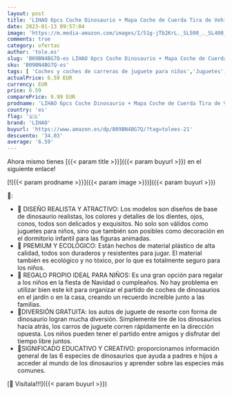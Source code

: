 ```yaml
---
layout: post
title: 'LIHAO 6pcs Coche Dinosaurio + Mapa Coche de Cuerda Tira de Vehículo Juguete Regalo de Reyes Magos para Bebé Niño  Coche Dinosaurio + Mapa '
date: 2023-01-13 09:57:04
image: 'https://m.media-amazon.com/images/I/51g-jTb2KrL._SL500_._SL400_.jpg'
comments: true
category: ofertas
author: 'tole.es'
slug: 'B09BN4BG7Q-es LIHAO 6pcs Coche Dinosaurio + Mapa Coche de Cuerda Tira de...'
sku: 'B09BN4BG7Q-es'
tags: [ 'Coches y coches de carreras de juguete para niños','Juguetes','Juguetes y juegos','Vehículos de juguete para niños','bebé','lihao','🇪🇸', ]
actualPrice: 6.59 EUR
currency: EUR
price: 6.59
comparePrice: 9.99 EUR
prodname: 'LIHAO 6pcs Coche Dinosaurio + Mapa Coche de Cuerda Tira de Vehículo Juguete Regalo de Reyes Magos para Bebé Niño  Coche Dinosaurio + Mapa '
country: 'es'
flag: '🇪🇸'
brand: 'LIHAO'
buyurl: 'https://www.amazon.es/dp/B09BN4BG7Q/?tag=tolees-21'
descuento: '34.03'
average: '6.59'
---
```


Ahora mismo tienes [{{< param title >}}]({{< param buyurl >}}) en el siguiente enlace!

[![{{< param prodname >}}]({{< param image >}})]({{< param buyurl >}})

🔎:

- 🦖 DISEÑO REALISTA Y ATRACTIVO: Los modelos son diseños de base de dinosaurio realistas, los colores y detalles de los dientes, ojos, conos, todos son delicados y exquisitos. No solo son válidos como juguetes para niños, sino que también son posibles como decoración en el dormitorio infantil para las figuras animadas.
- 🦕 PREMIUM Y ECOLÓGICO: Están hechos de material plástico de alta calidad, todos son duraderos y resistentes para jugar. El material también es ecológico y no tóxico, por lo que es totalmente seguro para los niños.
- 🦕 REGALO PROPIO IDEAL PARA NIÑOS: Es una gran opción para regalar a los niños en la fiesta de Navidad o cumpleaños. No hay problema en utilizar bien este kit para organizar el partido de coches de dinosaurios en el jardín o en la casa, creando un recuerdo increíble junto a las familias.
- 🦕DIVERSIÓN GRATUITA: los autos de juguete de resorte con forma de dinosaurio logran mucha diversión. Simplemente tire de los dinosaurios hacia atrás, los carros de juguete corren rápidamente en la dirección opuesta. Los niños pueden tener el partido entre amigos y disfrutar del tiempo libre juntos.
- 🦖SIGNIFICADO EDUCATIVO Y CREATIVO: proporcionamos información general de las 6 especies de dinosaurios que ayuda a padres e hijos a acceder al mundo de los dinosaurios y aprender sobre las especies más comunes.

[🛒 Visítala!!!]({{< param buyurl >}})
